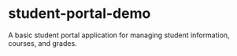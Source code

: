 # student-portal-demo
A basic student portal application for managing student information, courses, and grades.
